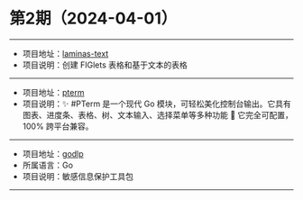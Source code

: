 # 第2期（2024-04-01）

---
- 项目地址：[laminas-text](https://github.com/laminas/laminas-text)
- 项目说明：创建 FIGlets 表格和基于文本的表格
---
- 项目地址：[pterm](https://github.com/pterm/pterm)
- 项目说明：✨ #PTerm 是一个现代 Go 模块，可轻松美化控制台输出。它具有图表、进度条、表格、树、文本输入、选择菜单等多种功能 🚀 它完全可配置，100% 跨平台兼容。
---
- 项目地址：[godlp](https://github.com/bytedance/godlp)
- 所属语言：Go
- 项目说明：敏感信息保护工具包
---